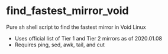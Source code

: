 # find_fastest_mirror_void
Pure sh shell script to find the fastest mirror in Void Linux
- Uses official list of Tier 1 and Tier 2 mirrors as of 2020.01.08
- Requires ping, sed, awk, tail, and cut
